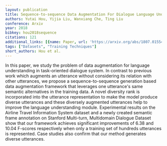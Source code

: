 ```yaml
---
layout: publication
title: Sequence-to-sequence Data Augmentation For Dialogue Language Understanding
authors: Yutai Hou, Yijia Liu, Wanxiang Che, Ting Liu
conference: Arxiv
year: 2018
bibkey: hou2018sequence
citations: 121
additional_links: [{name: Paper, url: 'https://arxiv.org/abs/1807.01554'}]
tags: ["Datasets", "Training Techniques"]
short_authors: Hou et al.
---
```

In this paper, we study the problem of data augmentation for language
understanding in task-oriented dialogue system. In contrast to previous work
which augments an utterance without considering its relation with other
utterances, we propose a sequence-to-sequence generation based data
augmentation framework that leverages one utterance's same semantic
alternatives in the training data. A novel diversity rank is incorporated into
the utterance representation to make the model produce diverse utterances and
these diversely augmented utterances help to improve the language understanding
module. Experimental results on the Airline Travel Information System dataset
and a newly created semantic frame annotation on Stanford Multi-turn,
Multidomain Dialogue Dataset show that our framework achieves significant
improvements of 6.38 and 10.04 F-scores respectively when only a training set
of hundreds utterances is represented. Case studies also confirm that our
method generates diverse utterances.
